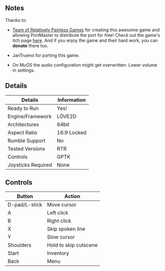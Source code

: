 ## Notes

Thanks to:
* [Team of Relatively Painless Games](https://linktr.ee/relativelypainlessgames) for creating this awesome game and allowing PortMaster to distribute the port for free! Check out the game's itch page [here](https://apicici.itch.io/once-upon-a-mobius-strip). And if you enjoy the game and their hard work, you can **donate** there too.
* JanTrueno for porting this game. 

* On MuOS the audio configuration might get overwritten. Lower volume in settings. 


## Details

| Details          | Information  |
|----------------------|----------------|
| Ready to Run        | Yes!           |
| Engine/Framework   | LÖVE2D         |
| Architectures      | 64bit          |
| Aspect Ratio       | 16:9 Locked    |
| Rumble Support     | No             |
| Tested Versions    | RTR            |
| Controls          | GPTK           |
| Joysticks Required | None           |

## Controls

| Button  | Action               |
|-------------|--------------------------|
| D-pad/L-stick | Move cursor             |
| A           | Left click               |
| B           | Right click              |
| X           | Skip spoken line         |
| Y           | Slow cursor              |
| Shoulders   | Hold to skip cutscene    |
| Start       | Inventory                |
| Back        | Menu                     |


